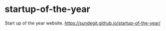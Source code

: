 # startup-of-the-year
Start up of the year website.
https://sundegit.github.io/startup-of-the-year/
